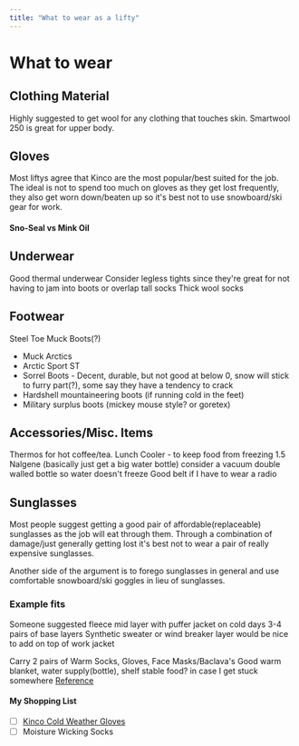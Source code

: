 ```yaml
---
title: "What to wear as a lifty"
---
```

# What to wear
## Clothing Material
Highly suggested to get wool for any clothing that touches skin. 
Smartwool 250 is great for upper body.

## Gloves
Most liftys agree that Kinco are the most popular/best suited for the job.
The ideal is not to spend too much on gloves as they get lost frequently, they also get worn down/beaten up so it's best not to use snowboard/ski gear for work. 

#### Sno-Seal vs Mink Oil  

## Underwear
Good thermal underwear
Consider legless tights since they're great for not having to jam into boots or overlap tall socks
Thick wool socks 

## Footwear
Steel Toe Muck Boots(?)
- Muck Arctics
- Arctic Sport ST
- Sorrel Boots - Decent, durable, but not good at below 0, snow will stick to furry part(?), some say they have a tendency to crack
- Hardshell mountaineering boots (if running cold in the feet)
- Military surplus boots (mickey mouse style? or goretex)

## Accessories/Misc. Items
Thermos for hot coffee/tea.
Lunch Cooler - to keep food from freezing
1.5 Nalgene (basically just get a big water bottle) consider a vacuum double walled bottle so water doesn't freeze
Good belt if I have to wear a radio

## Sunglasses
Most people suggest getting a good pair of affordable(replaceable) sunglasses as the job will eat through them. 
Through a combination of damage/just generally getting lost it's best not to wear a pair of really expensive sunglasses.

Another side of the argument is to forego sunglasses in general and use comfortable snowboard/ski goggles in lieu of sunglasses.


### Example fits 
Someone suggested fleece mid layer with puffer jacket on cold days 
3-4 pairs of base layers
Synthetic sweater or wind breaker layer would be nice to add on top of work jacket

Carry 2 pairs of Warm Socks, Gloves, Face Masks/Baclava's
Good warm blanket, water supply(bottle), shelf stable food? in case I get stuck somewhere
[Reference](https://www.reddit.com/r/skiing/comments/xgskdp/in_need_of_liftop_gear_advice/)

#### My Shopping List
- [ ] [Kinco Cold Weather Gloves](https://kinco.com/products?suggested_uses=372)
- [ ] Moisture Wicking Socks